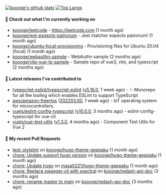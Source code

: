 [![koooge's github stats](https://github-readme-stats.vercel.app/api?username=koooge&count_private=true&show_icons=true)](https://github.com/anuraghazra/github-readme-stats)
[![Top Langs](https://github-readme-stats.vercel.app/api/top-langs/?username=koooge&langs_count=5)](https://github.com/anuraghazra/github-readme-stats)

#### 👷 Check out what I'm currently working on

- [koooge/leetcode](https://github.com/koooge/leetcode) - https://leetcode.com (1 month ago)
- [koooge/jest-expecto-patronum](https://github.com/koooge/jest-expecto-patronum) - Jest matcher expecto patronum! (1 month ago)
- [koooge/ubuntu-focal-provisioning](https://github.com/koooge/ubuntu-focal-provisioning) - Provisioning files for Ubuntu 20.04 (focal) (1 month ago)
- [koooge/webauthn-sample](https://github.com/koooge/webauthn-sample) - WebAuthn sample (2 months ago)
- [koooge/vite-vue-ts-sample](https://github.com/koooge/vite-vue-ts-sample) - Sample repo of vue3, vite, and typescript (2 months ago)

#### 🔭 Latest releases I've contributed to

- [typescript-eslint/typescript-eslint](https://github.com/typescript-eslint/typescript-eslint) ([v5.16.0](https://github.com/typescript-eslint/typescript-eslint/releases/tag/v5.16.0), 1 week ago) - :sparkles: Monorepo for all the tooling which enables ESLint to support TypeScript
- [aws/amazon-freertos](https://github.com/aws/amazon-freertos) ([202203.00](https://github.com/aws/amazon-freertos/releases/tag/202203.00), 1 week ago) - IoT operating system for microcontrollers.
- [vuejs/eslint-config-typescript](https://github.com/vuejs/eslint-config-typescript) ([v10.0.0](https://github.com/vuejs/eslint-config-typescript/releases/tag/v10.0.0), 3 months ago) - eslint-config-typescript for vue-cli
- [vuejs/vue-test-utils](https://github.com/vuejs/vue-test-utils) ([v1.3.0](https://github.com/vuejs/vue-test-utils/releases/tag/v1.3.0), 4 months ago) - Component Test Utils for Vue 2

#### 🔨 My recent Pull Requests

- [test: stylelint](https://github.com/koooge/hugo-theme-geppaku/pull/5) on [koooge/hugo-theme-geppaku](https://github.com/koooge/hugo-theme-geppaku) (1 month ago)
- [chore: Update support hugo version](https://github.com/koooge/hugo-theme-geppaku/pull/4) on [koooge/hugo-theme-geppaku](https://github.com/koooge/hugo-theme-geppaku) (1 month ago)
- [chore: Update hugo](https://github.com/masa0221/hugo-theme-geppaku/pull/16) on [masa0221/hugo-theme-geppaku](https://github.com/masa0221/hugo-theme-geppaku) (1 month ago)
- [chore: Replace swagger-cli with spectral](https://github.com/koooge/redash-api-doc/pull/11) on [koooge/redash-api-doc](https://github.com/koooge/redash-api-doc) (3 months ago)
- [chore: rename master to main](https://github.com/koooge/redash-api-doc/pull/10) on [koooge/redash-api-doc](https://github.com/koooge/redash-api-doc) (3 months ago)
